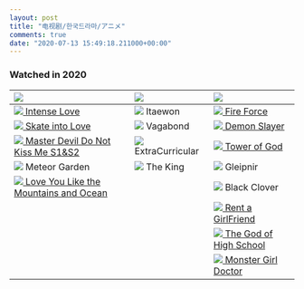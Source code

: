 ```yaml
---
layout: post
title: "电视剧/한국드라마/アニメ"
comments: true
date: "2020-07-13 15:49:18.211000+00:00"
---
```


### Watched in 2020

| ![][cn]                                                                                                                                           | ![][kr]                   | ![][jp]                                                                                   |
|:--------------------------------------------------------------------------------------------------------------------------------------------------|:--------------------------|:------------------------------------------------------------------------------------------|
| [![][done] Intense Love](https://www.youtube.com/watch?v=h0ESz7yFrjI&list=PLKetxu4L5G2BgPsv1skWCQD7xzh2tW3bz&index=)                              | ![][done] Itaewon         | [![][done] Fire Force](https://www.crunchyroll.com/fire-force)                            |
| [![][done] Skate into Love](https://www.youtube.com/watch?v=rJ8iFqU-dok&list=PLTB73Ibi_X3HWLY2PjqEX-cJUcGF-YBqp)                                  | ![][done] Vagabond        | [![][done] Demon Slayer](https://www.crunchyroll.com/demon-slayer-kimetsu-no-yaiba)       |
| [![][done] Master Devil Do Not Kiss Me S1&S2](https://www.youtube.com/watch?v=hO3VAt26_8g&list=PLEXBGg5OB0B8qFpthjOjCbqIRCqVEQBVl)                | ![][done] ExtraCurricular | [![][done] Tower of God](https://www.crunchyroll.com/tower-of-god)                        |
| ![][notdone] Meteor Garden                                                                                                                        | ![][done] The King        | ![][done] Gleipnir                                                                        |
| [![][notdone] Love You Like the Mountains and Ocean](https://www.youtube.com/watch?v=cEqBoKgqKyM&list=PLTB73Ibi_X3HmQDVkQz1whm_VqMhTpKzx&index=4) |                           | ![][done] Black Clover                                                                    |
|                                                                                                                                                   |                           | [![][notdone] Rent a GirlFriend](https://www.crunchyroll.com/rent-a-girlfriend)           |
|                                                                                                                                                   |                           | [![][notdone] The God of High School](https://www.crunchyroll.com/the-god-of-high-school) |
|                                                                                                                                                   |                           | [![][notdone] Monster Girl Doctor](https://www.crunchyroll.com/monster-girl-doctor)       |



[cn]: https://cdn1.iconfinder.com/data/icons/stripe-flag-set/23/CN.png
[kr]: https://cdn1.iconfinder.com/data/icons/stripe-flag-set/23/KR.png
[jp]: https://cdn1.iconfinder.com/data/icons/stripe-flag-set/23/JP.png
[done]: https://dupi.popshi.com//image/15946576535f0c8b758ed4a.png
[notdone]: https://cdn1.iconfinder.com/data/icons/silk2/hourglass.png